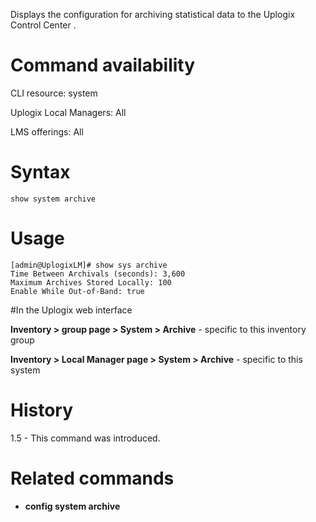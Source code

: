 <!-- 5.4 -->

Displays the configuration for archiving statistical data to the Uplogix Control Center .

# Command availability 

CLI resource: system

Uplogix Local Managers: All

LMS offerings: All

# Syntax 

```
show system archive
```
# Usage 

```
[admin@UplogixLM]# show sys archive
Time Between Archivals (seconds): 3,600
Maximum Archives Stored Locally: 100
Enable While Out-of-Band: true

```

#In the Uplogix web interface

**Inventory > group page > System > Archive** - specific to this inventory group

**Inventory > Local Manager page > System > Archive** - specific to this system

# History 

1.5 - This command was introduced.

# Related commands 

- **config system archive**
